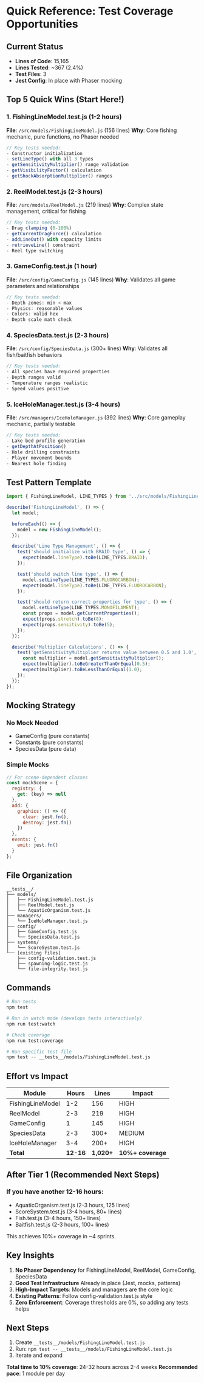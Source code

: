 # Quick Reference: Test Coverage Opportunities

## Current Status
- **Lines of Code**: 15,165
- **Lines Tested**: ~367 (2.4%)
- **Test Files**: 3
- **Jest Config**: In place with Phaser mocking

## Top 5 Quick Wins (Start Here!)

### 1. FishingLineModel.test.js (1-2 hours)
**File**: `/src/models/FishingLineModel.js` (156 lines)
**Why**: Core fishing mechanic, pure functions, no Phaser needed
```javascript
// Key tests needed:
- Constructor initialization
- setLineType() with all 3 types
- getSensitivityMultiplier() range validation
- getVisibilityFactor() calculation
- getShockAbsorptionMultiplier() ranges
```

### 2. ReelModel.test.js (2-3 hours)
**File**: `/src/models/ReelModel.js` (219 lines)
**Why**: Complex state management, critical for fishing
```javascript
// Key tests needed:
- Drag clamping (0-100%)
- getCurrentDragForce() calculation
- addLineOut() with capacity limits
- retrieveLine() constraint
- Reel type switching
```

### 3. GameConfig.test.js (1 hour)
**File**: `/src/config/GameConfig.js` (145 lines)
**Why**: Validates all game parameters and relationships
```javascript
// Key tests needed:
- Depth zones: min < max
- Physics: reasonable values
- Colors: valid hex
- Depth scale math check
```

### 4. SpeciesData.test.js (2-3 hours)
**File**: `/src/config/SpeciesData.js` (300+ lines)
**Why**: Validates all fish/baitfish behaviors
```javascript
// Key tests needed:
- All species have required properties
- Depth ranges valid
- Temperature ranges realistic
- Speed values positive
```

### 5. IceHoleManager.test.js (3-4 hours)
**File**: `/src/managers/IceHoleManager.js` (392 lines)
**Why**: Core gameplay mechanic, partially testable
```javascript
// Key tests needed:
- Lake bed profile generation
- getDepthAtPosition()
- Hole drilling constraints
- Player movement bounds
- Nearest hole finding
```

## Test Pattern Template

```javascript
import { FishingLineModel, LINE_TYPES } from '../src/models/FishingLineModel.js';

describe('FishingLineModel', () => {
  let model;

  beforeEach(() => {
    model = new FishingLineModel();
  });

  describe('Line Type Management', () => {
    test('should initialize with BRAID type', () => {
      expect(model.lineType).toBe(LINE_TYPES.BRAID);
    });

    test('should switch line type', () => {
      model.setLineType(LINE_TYPES.FLUOROCARBON);
      expect(model.lineType).toBe(LINE_TYPES.FLUOROCARBON);
    });

    test('should return correct properties for type', () => {
      model.setLineType(LINE_TYPES.MONOFILAMENT);
      const props = model.getCurrentProperties();
      expect(props.stretch).toBe(8);
      expect(props.sensitivity).toBe(5);
    });
  });

  describe('Multiplier Calculations', () => {
    test('getSensitivityMultiplier returns value between 0.5 and 1.0', () => {
      const multiplier = model.getSensitivityMultiplier();
      expect(multiplier).toBeGreaterThanOrEqual(0.5);
      expect(multiplier).toBeLessThanOrEqual(1.0);
    });
  });
});
```

## Mocking Strategy

### No Mock Needed
- GameConfig (pure constants)
- Constants (pure constants)
- SpeciesData (pure data)

### Simple Mocks
```javascript
// For scene-dependent classes
const mockScene = {
  registry: {
    get: (key) => null
  },
  add: {
    graphics: () => ({
      clear: jest.fn(),
      destroy: jest.fn()
    })
  },
  events: {
    emit: jest.fn()
  }
};
```

## File Organization
```
__tests__/
├── models/
│   ├── FishingLineModel.test.js
│   ├── ReelModel.test.js
│   └── AquaticOrganism.test.js
├── managers/
│   └── IceHoleManager.test.js
├── config/
│   ├── GameConfig.test.js
│   └── SpeciesData.test.js
├── systems/
│   └── ScoreSystem.test.js
└── [existing files]
    ├── config-validation.test.js
    ├── spawning-logic.test.js
    └── file-integrity.test.js
```

## Commands
```bash
# Run tests
npm test

# Run in watch mode (develops tests interactively)
npm run test:watch

# Check coverage
npm run test:coverage

# Run specific test file
npm test -- __tests__/models/FishingLineModel.test.js
```

## Effort vs Impact

| Module | Hours | Lines | Impact |
|--------|-------|-------|--------|
| FishingLineModel | 1-2 | 156 | HIGH |
| ReelModel | 2-3 | 219 | HIGH |
| GameConfig | 1 | 145 | HIGH |
| SpeciesData | 2-3 | 300+ | MEDIUM |
| IceHoleManager | 3-4 | 200+ | HIGH |
| **Total** | **12-16** | **1,020+** | **10%+ coverage** |

## After Tier 1 (Recommended Next Steps)

### If you have another 12-16 hours:
- AquaticOrganism.test.js (2-3 hours, 125 lines)
- ScoreSystem.test.js (3-4 hours, 80+ lines)
- Fish.test.js (3-4 hours, 150+ lines)
- Baitfish.test.js (2-3 hours, 100+ lines)

This achieves 10%+ coverage in ~4 sprints.

## Key Insights

1. **No Phaser Dependency** for FishingLineModel, ReelModel, GameConfig, SpeciesData
2. **Good Test Infrastructure** Already in place (Jest, mocks, patterns)
3. **High-Impact Targets**: Models and managers are the core logic
4. **Existing Patterns**: Follow config-validation.test.js style
5. **Zero Enforcement**: Coverage thresholds are 0%, so adding any tests helps

## Next Steps

1. Create `__tests__/models/FishingLineModel.test.js`
2. Run: `npm test -- __tests__/models/FishingLineModel.test.js`
3. Iterate and expand

**Total time to 10% coverage**: 24-32 hours across 2-4 weeks
**Recommended pace**: 1 module per day
